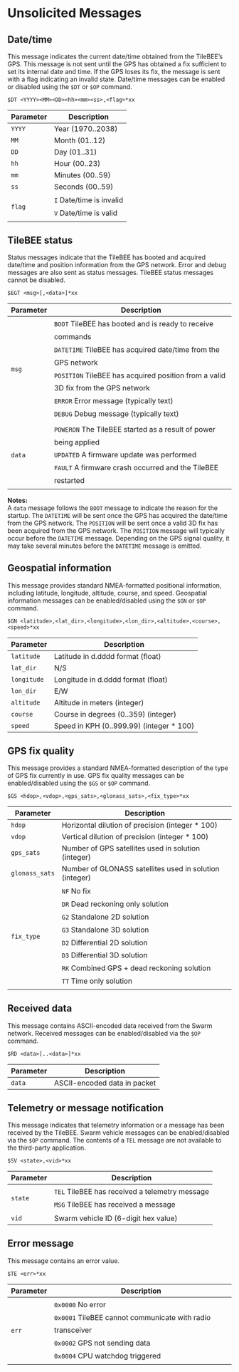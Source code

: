 # Unsolicited Messages

## Date/time

This message indicates the current date/time obtained from the TileBEE’s GPS. This message is not sent until the GPS has obtained a fix sufficient to set its internal date and time. If the GPS loses its fix, the message is sent with a flag indicating an invalid state. Date/time messages can be enabled or disabled using the `$DT` or `$OP` command. 

```
$DT <YYYY><MM><DD><hh><mm><ss>,<flag>*xx
```


 Parameter  | Description 
 ------------- | ------------- 
 `YYYY`  | Year (1970..2038)  
 `MM`  | Month (01..12) 
 `DD`      |  Day (01..31) 
 `hh` | Hour (00..23) 
 `mm` |        Minutes (00..59) 
 `ss`  |      Seconds (00..59) 
 `flag`| <div style="line-height:1.8;">`I` Date/time is invalid<br> `V` Date/time is valid</div>


## TileBEE status

Status messages indicate that the TileBEE has booted and acquired date/time and position information from the GPS network. Error and debug messages are also sent as status messages. TileBEE status messages cannot be disabled. 

```
$EGT <msg>[,<data>]*xx
```

Parameter  | Description 
 ------------- | ------------- 
 `msg`  | <div style="line-height:1.8;">`BOOT` TileBEE has booted and is ready to receive commands <br> `DATETIME` TileBEE has acquired date/time from the GPS network <br> `POSITION`   TileBEE has acquired position from a valid 3D fix from the GPS network <br> `ERROR` Error message (typically text) <br> `DEBUG` Debug message (typically text)</div>
`data` | <div style="line-height:1.8;"> `POWERON` The TileBEE started as a result of power being applied <br> `UPDATED` A firmware update was performed <br> `FAULT` A firmware crash occurred and the TileBEE restarted </div>

<strong>Notes:</strong>  
A `data` message follows the `BOOT` message to indicate the reason for the startup. The `DATETIME` will be sent once the GPS has acquired the date/time from the GPS network. The `POSITION` will be sent once a valid 3D fix has been acquired from the GPS network. The `POSITION` message will typically occur before the `DATETIME` message. Depending on the GPS signal quality, it may take several minutes before the `DATETIME` message is emitted.

## Geospatial information

This message provides standard NMEA-formatted positional information, including latitude, longitude, altitude, course, and speed. Geospatial information messages can be enabled/disabled using the `$GN` or `$OP` command.

```
$GN <latitude>,<lat_dir>,<longitude>,<lon_dir>,<altitude>,<course>,<speed>*xx
```

Parameter  | Description 
 ------------- | ------------- 
`latitude` |    Latitude in d.dddd format (float)
`lat_dir`  |   N/S
`longitude` |   Longitude in d.dddd format (float)
`lon_dir` |     E/W
`altitude` |    Altitude in meters (integer)
`course` |      Course in degrees (0..359) (integer)
`speed`  |     Speed in KPH (0..999.99) (integer * 100)

## GPS fix quality

This message provides a standard NMEA-formatted description of the type of GPS fix currently in use. GPS fix quality messages can be enabled/disabled using the `$GS` or `$OP` command.

```
$GS <hdop>,<vdop>,<gps_sats>,<glonass_sats>,<fix_type>*xx
```

Parameter  | Description 
 ------------- | ------------- 
`hdop`           | Horizontal dilution of precision (integer * 100)
`vdop`           | Vertical dilution of precision (integer * 100)
`gps_sats`       | Number of GPS satellites used in solution (integer)
`glonass_sats`   | Number of GLONASS satellites used in solution (integer)
`fix_type`       | <div style="line-height:1.8;"> `NF` No fix <br> `DR` Dead reckoning only solution <br> `G2` Standalone 2D solution <br> `G3` Standalone 3D solution <br> `D2` Differential 2D solution <br> `D3` Differential 3D solution <br> `RK` Combined GPS + dead reckoning solution <br> `TT` Time only solution </div>

## Received data

This message contains ASCII-encoded data received from the Swarm network. Received messages can be enabled/disabled via the `$OP` command.

```
$RD <data>[..<data>]*xx
```

Parameter  | Description 
 ------------- | ------------- 
`data`  |    ASCII-encoded data in packet


## Telemetry or message notification

This message indicates that telemetry information or a message has been received by the TileBEE. Swarm vehicle messages can be enabled/disabled via the `$OP` command. The contents of a `TEL` message are not available to the third-party application. 

```
$SV <state>,<vid>*xx
```

Parameter  | Description 
 ------------- | ------------- 
`state` | <div style="line-height:1.8;"> `TEL` TileBEE has received a telemetry message <br> `MSG`    TileBEE has received a message </div>
`vid` | Swarm vehicle ID (6-digit hex value)        

## Error message

This message contains an error value.

```
$TE <err>*xx
```

Parameter  | Description 
 ------------- | ------------- 
`err` | <div style="line-height:1.8;">`0x0000`    No error <br> `0x0001`    TileBEE cannot communicate with radio transceiver <br> `0x0002`    GPS not sending data <br> `0x0004`    CPU watchdog triggered </div>




